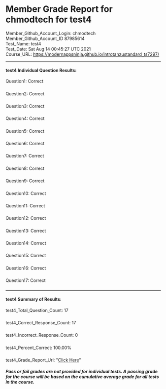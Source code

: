 # Member Grade Report for chmodtech for test4  
   
Member_Github_Account_Login: chmodtech  
Member_Github_Account_ID 87985614  
Test_Name: test4  
Test_Date: Sat Aug 14 00:45:27 UTC 2021  
Course_URL: https://modernappsninja.github.io/introtanzustandard_ts7297/  
   
---  
#### test4 Individual Question Results:  
Question1: Correct  
#####  
Question2: Correct  
#####  
Question3: Correct  
#####  
Question4: Correct  
#####  
Question5: Correct  
#####  
Question6: Correct  
#####  
Question7: Correct  
#####  
Question8: Correct  
#####  
Question9: Correct  
#####  
Question10: Correct  
#####  
Question11: Correct  
#####  
Question12: Correct  
#####  
Question13: Correct  
#####  
Question14: Correct  
#####  
Question15: Correct  
#####  
Question16: Correct  
#####  
Question17: Correct  
#####  
---  
#### test4 Summary of Results:  
test4_Total_Question_Count: 17  
#####  
test4_Correct_Response_Count: 17  
#####  
test4_Incorrect_Response_Count: 0  
#####  
test4_Percent_Correct: 100.00%  
#####  
test4_Grade_Report_Url: "[Click Here](https://github.com/modernappsninjas/chmodtech/blob/main/static/userdata/courses/introtanzustandard_ts7297/grade_report.pr287.test4.md)"
##### Pass or fail grades are not provided for individual tests. A passing grade for the course will be based on the cumulative average grade for all tests in the course.  
